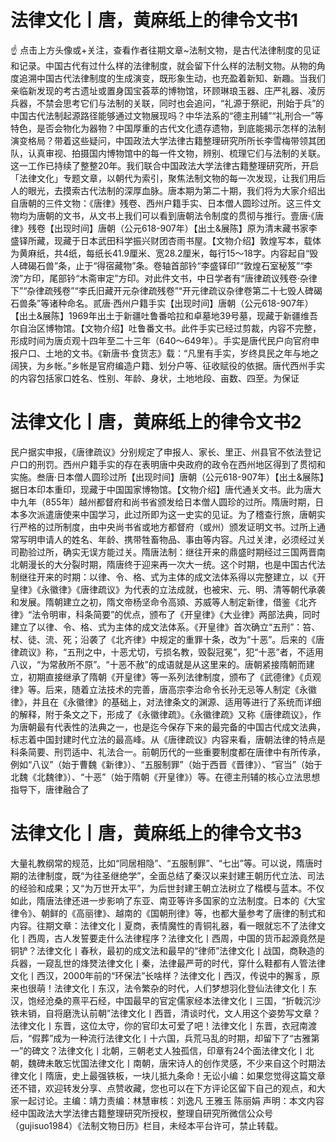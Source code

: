 # 法律文化丨唐，黄麻纸上的律令文书1

☝ 点击上方头像或+关注，查看作者往期文章~法制文物，是古代法律制度的见证和记录。中国古代有过什么样的法律制度，就会留下什么样的法制文物。从物的角度追溯中国古代法律制度的生成演变，既形象生动，也充盈着新知、新趣。当我们亲临新发现的考古遗址或置身国宝荟萃的博物馆，环顾琳琅玉器、庄严礼器、凌厉兵器，不禁会思考它们与法制的关联，同时也会追问，“礼源于祭祀，刑始于兵”的中国古代法制起源路径能够通过文物展现吗？中华法系的“德主刑辅”“礼刑合一”等特色，是否会物化为器物？中国厚重的古代文化遗存遗物，到底能揭示怎样的法制演变格局？带着这些疑问，中国政法大学法律古籍整理研究所所长李雪梅带领其团队，认真审视、拍摄国内博物馆中的每一件文物，辨别、梳理它们与法制的关联。这一工作已持续了整整20年。我们联合中国政法大学法律古籍整理研究所，开启「法律文化」专题文章，以朝代为索引，聚焦法制文物的每一次发现，让我们用后人的眼光，去摸索古代法制的深厚血脉。唐本期为第二十期，我们将为大家介绍出自唐朝的三件文物：《唐律》残卷、西州户籍手实、日本僧人圆珍过所。这三件文物均为唐朝的文书，从文书上我们可以看到唐朝法令制度的贯彻与推行。壹唐·《唐律》残卷【出现时间】唐朝（公元618-907年）【出土&展陈】原为清末藏书家李盛铎所藏，现藏于日本武田科学振兴财团杏雨书屋。【文物介绍】敦煌写本，载体为黄麻纸，共4纸，每纸长41.9厘米、宽28.2厘米，每行15～18字。内容起自“毁人碑碣石兽”条，止于“得宿藏物”条。卷轴首部钤“李盛铎印”“敦煌石室秘笈”“李滂”方印，尾部钤“木斋审定”方印。对此件文书，中日学者有“唐律疏议残卷·杂律下”“杂律疏残卷”“李氏旧藏开元杂律疏残卷”“开元律疏议杂律卷第二十七毁人碑碣石兽条”等诸种命名。贰唐·西州户籍手实【出现时间】唐朝（公元618-907年）【出土&展陈】1969年出土于新疆吐鲁番哈拉和卓墓地39号墓，现藏于新疆维吾尔自治区博物馆。【文物介绍】吐鲁番文书。此件手实已经过剪裁，内容不完整，形成时间为唐贞观十四年至二十三年（640～649年）。手实是唐代民户向官府申报户口、土地的文书。《新唐书·食货志》载：“凡里有手实，岁终具民之年与地之阔狭，为乡帐。”乡帐是官府编造户籍、划分户等、征收赋役的依据。唐代西州手实的内容包括家口姓名、性别、年龄、身状，土地地段、亩数、四至。为保证

# 法律文化丨唐，黄麻纸上的律令文书2

民户据实申报，《唐律疏议》分别规定了申报人、家长、里正、州县官不依法登记户口的刑罚。西州户籍手实的存在表明唐中央政府的政令在西州地区得到了贯彻和实施。叁唐·日本僧人圆珍过所【出现时间】唐朝（公元618-907年）【出土&展陈】据日本印本重印，现藏于中国国家博物馆。【文物介绍】唐代通关文书。此为唐大中九年（855年）越州都督府和尚书省颁发给日本僧人圆珍的过所。隋唐时期，日本多次派遣唐使来中国学习，此过所即为这一史实的见证。为了稽查行旅，唐朝实行严格的过所制度，由中央尚书省或地方都督府（或州）颁发证明文书。过所上通常写明申请人的姓名、年龄、携带牲畜物品、事由等内容。凡过关津，必须经过关司勘验过所，确实无误方能过关。隋唐法制：继往开来的鼎盛时期经过三国两晋南北朝漫长的大分裂时期，隋唐终于迎来再一次大一统。这个时期，也是中国古代法制继往开来的时期：以律、令、格、式为主体的成文法体系得以完整建立，以《开皇律》《永徽律》《唐律疏议》为代表的立法成就，也被宋、元、明、清等朝代承袭和发展。隋朝建立之初，隋文帝杨坚命令高熲、苏威等人制定新律，借鉴《北齐律》“法令明审，科条简要”的优点，颁布了《开皇律》《大业律》两部法典，同时建立了以律、令、格、式为主体的成文法体系。《开皇律》首次确立“五刑”：笞、杖、徒、流、死；沿袭了《北齐律》中规定的重罪十条，改为“十恶”。后来的《唐律疏议》称，“五刑之中，十恶尤切，亏损名教，毁裂冠冕”，犯“十恶”者，不适用八议，“为常赦所不原”。“十恶不赦”的成语就是从这里来的。唐朝紧接隋朝而建立，初期直接继承了隋朝《开皇律》等一系列法律制度，颁布了《武德律》《贞观律》等。后来，随着立法技术的完善，唐高宗李治命令长孙无忌等人制定《永徽律》，并且在《永徽律》的基础上，对法律条文的渊源、适用等进行了系统而详细的解释，附于条文之下，形成了《永徽律疏》。《永徽律疏》又称《唐律疏议》，作为唐朝最有代表性的法典之一，也是迄今保存下来的最完备的中国古代成文法典，标志着中国封建时代立法的最高峰。从《唐律疏议》内容来看，唐朝法律的特点是科条简要、刑罚适中、礼法合一。前朝历代的一些重要制度都在唐律中有所传承，例如“八议”（始于曹魏《新律》）、“五服制罪”（始于西晋《晋律》）、“官当”（始于北魏《北魏律》）、“十恶”（始于隋朝《开皇律》）等。在德主刑辅的核心立法思想指导下，唐律融合了

# 法律文化丨唐，黄麻纸上的律令文书3

大量礼教纲常的规范，比如“同居相隐”、“五服制罪”、“七出”等。可以说，隋唐时期的法律制度，既“为往圣继绝学”，全面总结了秦汉以来封建王朝历代立法、司法的经验和成果；又“为万世开太平”，为后世封建王朝立法树立了楷模与蓝本。不仅如此，隋唐法律还进一步影响了东亚、南亚等许多国家的立法制度。日本的《大宝律令》、朝鲜的《高丽律》、越南的《国朝刑律》等，也都大量参考了唐律的制式和内容。往期文章：法律文化丨夏商，表情魔性的青铜礼器，看一眼就忘不了法律文化丨西周，古人发誓要走什么法律程序？法律文化丨西周，中国的货币起源竟然是铜铲？法律文化丨春秋，最初的成文法和最早的“律师”法律文化丨战国，商鞅造的兵器，一窥乱世的烽燹法律文化丨秦，法律最严苛的时代，穿什么鞋都有人管法律文化丨西汉，2000年前的“环保法”长啥样？法律文化丨西汉，传说中的獬豸，原来也很萌！法律文化丨东汉，法令繁杂的时代，人们梦想羽化登仙法律文化丨东汉，饱经沧桑的熹平石经，中国最早的官定儒家经本法律文化丨三国，“折戟沉沙铁未销，自将磨洗认前朝”法律文化丨西晋，清谈时代，文人用这个姿势写文章？法律文化丨东晋，这位太守，你的官印太可爱了吧！法律文化丨东晋，衣冠南渡后，“假葬”成为一种流行法律文化丨十六国，兵荒马乱的时期，却留下了“古雅第一”的碑文？​法律文化丨北朝，三朝老丈人独孤信，印章有24个面法律文化丨北朝，魏碑未敢忘忧国法律文化丨南朝，唐宋诗人的创作灵感，不少来自这个时期法律文化丨隋唐，史上最强铁板，一块儿抵九条命！无讼小编：如果您觉得这篇文章还不错，欢迎转发分享、点赞收藏，您也可以在下方评论区留下自己的观点，和大家一起讨论。主编：靖力责编：林慧审核：刘逸凡 王雅玉 陈丽娟 声明：本文内容经中国政法大学法律古籍整理研究所授权，整理自研究所微信公众号（gujisuo1984）《法制文物日历》栏目，未经本平台许可，禁止转载。

